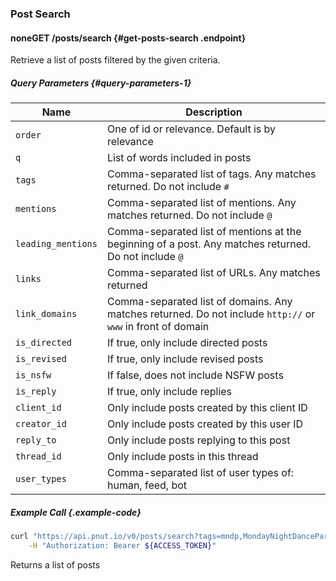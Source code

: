 ### Post Search




#### <span class="endpoint-meta"><i class="fa fa-unlock" aria-hidden="true"></i> none</span><span class="method method-get">GET</span> /posts/search [<i class="fa fa-paragraph" aria-hidden="true"></i>](#get-posts-search) {#get-posts-search .endpoint}

Retrieve a list of posts filtered by the given criteria.

##### Query Parameters [<i class="fa fa-paragraph" aria-hidden="true"></i>](#query-parameters-1) {#query-parameters-1}

Name|Description
-|-
`order`|One of id or relevance. Default is by relevance
`q`|List of words included in posts
`tags`|Comma-separated list of tags. Any matches returned. Do not include `#`
`mentions`|Comma-separated list of mentions. Any matches returned. Do not include `@`
`leading_mentions`|Comma-separated list of mentions at the beginning of a post. Any matches returned. Do not include `@`
`links`|Comma-separated list of URLs. Any matches returned
`link_domains`|Comma-separated list of domains. Any matches returned. Do not include `http://` or `www` in front of domain
`is_directed`|If true, only include directed posts
`is_revised`|If true, only include revised posts
`is_nsfw`|If false, does not include NSFW posts
`is_reply`|If true, only include replies
`client_id`|Only include posts created by this client ID
`creator_id`|Only include posts created by this user ID
`reply_to`|Only include posts replying to this post
`thread_id`|Only include posts in this thread
`user_types`|Comma-separated list of user types of: human, feed, bot

##### Example Call {.example-code}

```bash
curl "https://api.pnut.io/v0/posts/search?tags=mndp,MondayNightDanceParty" \
    -H "Authorization: Bearer ${ACCESS_TOKEN}"
```

Returns a list of posts

```json

```